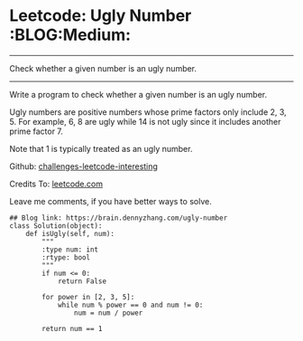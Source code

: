 # Leetcode: Ugly Number     :BLOG:Medium:


---

Check whether a given number is an ugly number.  

---

Write a program to check whether a given number is an ugly number.  

Ugly numbers are positive numbers whose prime factors only include 2, 3, 5. For example, 6, 8 are ugly while 14 is not ugly since it includes another prime factor 7.  

Note that 1 is typically treated as an ugly number.  

Github: [challenges-leetcode-interesting](https://github.com/DennyZhang/challenges-leetcode-interesting/tree/master/ugly-number)  

Credits To: [leetcode.com](https://leetcode.com/problems/ugly-number/description/)  

Leave me comments, if you have better ways to solve.  

    ## Blog link: https://brain.dennyzhang.com/ugly-number
    class Solution(object):
        def isUgly(self, num):
            """
            :type num: int
            :rtype: bool
            """
            if num <= 0:
                return False
    
            for power in [2, 3, 5]:
                while num % power == 0 and num != 0:
                    num = num / power
    
            return num == 1
